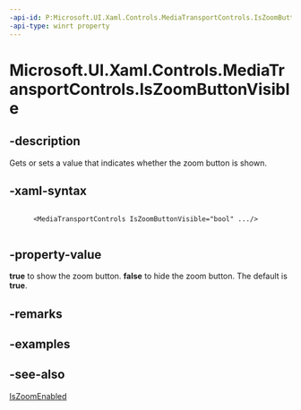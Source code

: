 ```yaml
---
-api-id: P:Microsoft.UI.Xaml.Controls.MediaTransportControls.IsZoomButtonVisible
-api-type: winrt property
---
```


# Microsoft.UI.Xaml.Controls.MediaTransportControls.IsZoomButtonVisible

<!--
public bool IsZoomButtonVisible { get; set; }
-->


## -description
Gets or sets a value that indicates whether the zoom button is shown.


## -xaml-syntax
```xaml

      <MediaTransportControls IsZoomButtonVisible="bool" .../>
    
```


## -property-value
**true** to show the zoom button. **false** to hide the zoom button. The default is **true**.

## -remarks

## -examples

## -see-also
[IsZoomEnabled](mediatransportcontrols_iszoomenabled.md)
